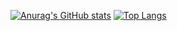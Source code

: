 [![Anurag's GitHub stats](https://github-readme-stats.vercel.app/api?username=ForgedSnow&count_private=true&line_height=40&show_icons=true&theme=vue-dark&include_all_commits=true)](https://github.com/anuraghazra/github-readme-stats)
[![Top Langs](https://github-readme-stats.vercel.app/api/top-langs/?username=ForgedSnow&theme=vue-dark)](https://github.com/anuraghazra/github-readme-stats)